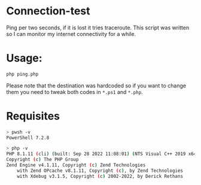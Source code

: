 # Connection-test

Ping per two seconds, if it is lost it tries traceroute. This script was written so I can monitor my internet connectivity for a while.

# Usage: 
```bash
php ping.php
```
Please note that the destination was hardcoded so if you want to change them you need to tweak both codes in `*.ps1` and `*.php`.
# Requisites

```bash
> pwsh -v
PowerShell 7.2.8
```

```bash
> php -v
PHP 8.1.11 (cli) (built: Sep 28 2022 11:08:01) (NTS Visual C++ 2019 x64)
Copyright (c) The PHP Group
Zend Engine v4.1.11, Copyright (c) Zend Technologies
    with Zend OPcache v8.1.11, Copyright (c), by Zend Technologies
    with Xdebug v3.1.5, Copyright (c) 2002-2022, by Derick Rethans
```